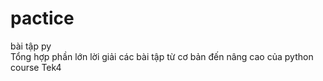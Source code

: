 # pactice
bài tập py  
Tổng hợp phần lớn lời giải các bài tập từ cơ bản đến nâng cao của python course Tek4
